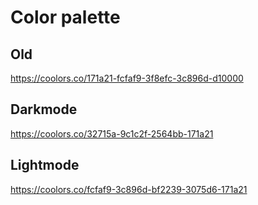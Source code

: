 # Color palette

## Old

https://coolors.co/171a21-fcfaf9-3f8efc-3c896d-d10000

## Darkmode

https://coolors.co/32715a-9c1c2f-2564bb-171a21

## Lightmode

https://coolors.co/fcfaf9-3c896d-bf2239-3075d6-171a21
